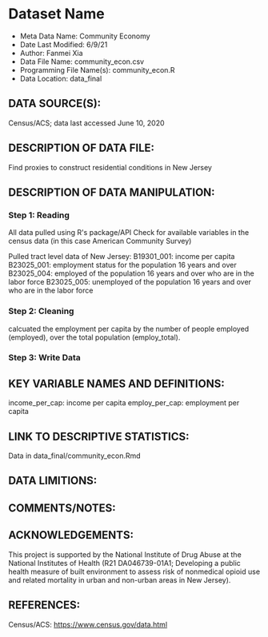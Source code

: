 
# Dataset Name # 

- Meta Data Name: Community Economy
- Date Last Modified: 6/9/21
- Author: Fanmei Xia
- Data File Name: community_econ.csv
- Programming File Name(s): community_econ.R
- Data Location: data_final

## DATA SOURCE(S):
Census/ACS; data last accessed June 10, 2020

## DESCRIPTION OF DATA FILE: 
Find proxies to construct residential conditions in New Jersey


## DESCRIPTION OF DATA MANIPULATION:

### Step 1: Reading 
All data pulled using R's package/API
Check for available variables in the census data (in this case American Community Survey)

Pulled tract level data of New Jersey:
B19301_001: income per capita
B23025_001: employment status for the population 16 years and over
B23025_004: employed of the population 16 years and over who are in the labor force
B23025_005: unemployed of the population 16 years and over who are in the labor force

### Step 2: Cleaning
calcuated the employment per capita by the number of people employed (employed), over the total population (employ_total).

### Step 3: Write Data

## KEY VARIABLE NAMES AND DEFINITIONS:

income_per_cap: income per capita
employ_per_cap: employment per capita

## LINK TO DESCRIPTIVE STATISTICS:
Data in data_final/community_econ.Rmd


## DATA LIMITIONS: 


## COMMENTS/NOTES:  
 



## ACKNOWLEDGEMENTS:  
This project is supported by the National Institute of Drug Abuse at the National Institutes of Health (R21 DA046739-01A1; Developing a public health measure of built environment to assess risk of nonmedical opioid use and related mortality in urban and non-urban areas in New Jersey). 

## REFERENCES:
Census/ACS: https://www.census.gov/data.html

